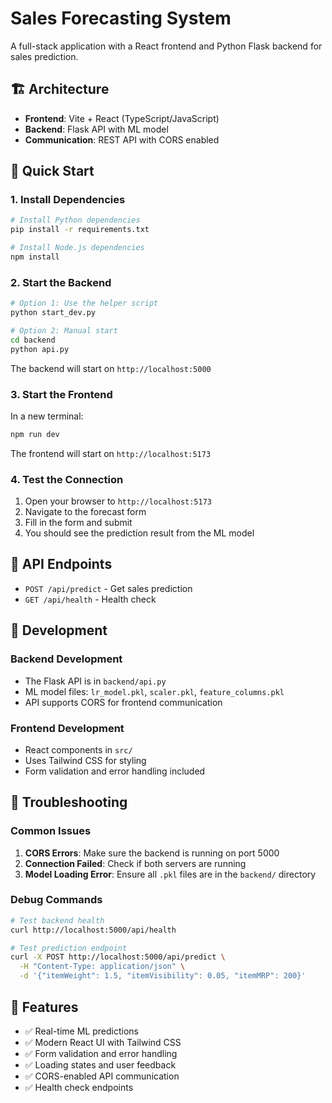 # Sales Forecasting System

A full-stack application with a React frontend and Python Flask backend for sales prediction.

## 🏗️ Architecture

- **Frontend**: Vite + React (TypeScript/JavaScript)
- **Backend**: Flask API with ML model
- **Communication**: REST API with CORS enabled

## 🚀 Quick Start

### 1. Install Dependencies

```bash
# Install Python dependencies
pip install -r requirements.txt

# Install Node.js dependencies
npm install
```

### 2. Start the Backend

```bash
# Option 1: Use the helper script
python start_dev.py

# Option 2: Manual start
cd backend
python api.py
```

The backend will start on `http://localhost:5000`

### 3. Start the Frontend

In a new terminal:

```bash
npm run dev
```

The frontend will start on `http://localhost:5173`

### 4. Test the Connection

1. Open your browser to `http://localhost:5173`
2. Navigate to the forecast form
3. Fill in the form and submit
4. You should see the prediction result from the ML model

## 📡 API Endpoints

- `POST /api/predict` - Get sales prediction
- `GET /api/health` - Health check

## 🔧 Development

### Backend Development
- The Flask API is in `backend/api.py`
- ML model files: `lr_model.pkl`, `scaler.pkl`, `feature_columns.pkl`
- API supports CORS for frontend communication

### Frontend Development
- React components in `src/`
- Uses Tailwind CSS for styling
- Form validation and error handling included

## 🐛 Troubleshooting

### Common Issues

1. **CORS Errors**: Make sure the backend is running on port 5000
2. **Connection Failed**: Check if both servers are running
3. **Model Loading Error**: Ensure all `.pkl` files are in the `backend/` directory

### Debug Commands

```bash
# Test backend health
curl http://localhost:5000/api/health

# Test prediction endpoint
curl -X POST http://localhost:5000/api/predict \
  -H "Content-Type: application/json" \
  -d '{"itemWeight": 1.5, "itemVisibility": 0.05, "itemMRP": 200}'
```


## 🎯 Features

- ✅ Real-time ML predictions
- ✅ Modern React UI with Tailwind CSS
- ✅ Form validation and error handling
- ✅ Loading states and user feedback
- ✅ CORS-enabled API communication
- ✅ Health check endpoints
